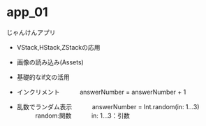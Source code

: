 # app_01
じゃんけんアプリ

 - VStack,HStack,ZStackの応用
 - 画像の読み込み(Assets)
 - 基礎的なif文の活用
 
 - インクリメント
　　　answerNumber = answerNumber + 1
   
 - 乱数でランダム表示
　　　answerNumber = Int.random(in: 1…3)
　　　random:関数
　　　in: 1…3：引数
